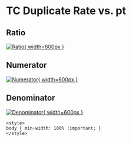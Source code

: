 # TC Duplicate Rate vs. pt

## Ratio

[![Ratio](../mtv/var/TC_duplrate_stack_pt.png){ width=600px }](../mtv/var/TC_duplrate_stack_pt.pdf)

## Numerator

[![Numerator](../mtv/num/TC_duplrate_stack_pt_num.png){ width=600px }](../mtv/num/TC_duplrate_stack_pt_num.pdf)

## Denominator

[![Denominator](../mtv/den/TC_duplrate_stack_pt_den.png){ width=600px }](../mtv/den/TC_duplrate_stack_pt_den.pdf)


``` {=html}
<style>
body { min-width: 100% !important; }
</style>
```

